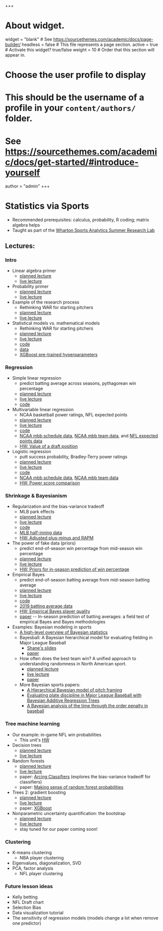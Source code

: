 +++
# About widget.
widget = "blank"  # See https://sourcethemes.com/academic/docs/page-builder/
headless = false  # This file represents a page section.
active = true  # Activate this widget? true/false
weight = 10  # Order that this section will appear in.

# Choose the user profile to display
# This should be the username of a profile in your `content/authors/` folder.
# See https://sourcethemes.com/academic/docs/get-started/#introduce-yourself
author = "admin"
+++

# Statistics via Sports

* Recommended prerequisites: calculus, probability, R coding; matrix algebra helps
* Taught as part of the [Wharton Sports Analytics Summer Research Lab](https://wsb.wharton.upenn.edu/sports-analytics-summer-research-lab/)

## Lectures:

### Intro
* Linear algebra primer
    * [planned lecture](/pdf/lab/planned_lectures_2023/linear_algebra_primer.pdf)
    * [live lecture](/pdf/lab/live_lectures_2023/linear_algebra_primer.pdf)
* Probability primer
    * [planned lecture](/pdf/lab/planned_lectures_2023/probability_primer.pdf)
    * [live lecture](/pdf/lab/live_lectures_2023/probability_primer.pdf)
* Example of the research process
    * Rethinking WAR for starting pitchers
    * [planned lecture](/pdf/lab/planned_lectures_2023/example_of_the_research_process.pdf)
    * [live lecture](/pdf/lab/live_lectures_2023/example_of_the_research_process.pdf)
* Statistical models vs. mathematical models
    * Rethinking WAR for starting pitchers
    * [planned lecture](/pdf/lab/planned_lectures_2023/mathematical_vs_statistical_models.pdf)
    * [live lecture](/pdf/lab/live_lectures_2023/mathematical_vs_statistical_models.pdf)
    * [code](/pdf/lab/code/fitting_f_grid.R)
    * [data](/pdf/lab/code/data/df_f_grid.csv)
    * [XGBoost pre-trained hyperparameters](/pdf/lab/code/data/xgb_f_grid_params.yaml)
    
### Regression
* Simple linear regression
    * predict batting average across seasons, pythagorean win percentage
    * [planned lecture](/pdf/lab/planned_lectures_2023/simple_linear_regression.pdf)
    * [live lecture](/pdf/lab/live_lectures_2023/simple_linear_regression.pdf)
    * [code](/pdf/lab/code/simple_linear_regression.R)
* Multivariable linear regression
    * NCAA basketball power ratings, NFL expected points 
    * [planned lecture](/pdf/lab/planned_lectures_2023/multivariable_linear_regression.pdf)
    * [live lecture](/pdf/lab/live_lectures_2023/multivariable_linear_regression.pdf)
    * [code](/pdf/lab/code/multivariable_linear_regression.R)
    * [NCAA mbb schedule data](/pdf/lab/code/data/MRegularSeasonCompactResults.csv), [NCAA mbb team data](/pdf/lab/code/data/MTeams.csv), and [NFL expected points data](/pdf/lab/code/data/data_ep_2015_2019.csv)
    * [HW: Value of a draft position](/pdf/lab/hws_2023/hw_draft_position.pdf)
* Logistic regression
    * putt success probability, Bradley-Terry power ratings
    * [planned lecture](/pdf/lab/planned_lectures_2023/logistic_regression.pdf)
    * [live lecture](/pdf/lab/live_lectures_2023/logistic_regression.pdf)
    * [code](/pdf/lab/code/logistic_regression.R)
    * [NCAA mbb schedule data](/pdf/lab/code/data/MRegularSeasonCompactResults.csv), [NCAA mbb team data](/pdf/lab/code/data/MTeams.csv)
    * [HW: Power score comparison](/pdf/lab/hws_2023/hw_power_scores.pdf)
    
### Shrinkage & Bayesianism
* Regularization and the bias-variance tradeoff
    * MLB park effects
    * [planned lecture](/pdf/lab/planned_lectures_2023/regularization_and_the_bias_variance_tradeoff.pdf)
    * [live lecture](/pdf/lab/live_lectures_2023/regularization_and_the_bias_variance_tradeoff.pdf)
    * [code](/pdf/lab/code/regularization_and_the_bias_variance_tradeoff.R)
    * [MLB half-inning data](/pdf/lab/code/data/park_df.csv)
    * [HW: Adjusted plus-minus and RAPM](/pdf/lab/hws_2023/hw_APM_RAPM.pdf)
* The power of fake data (priors)
    * predict end-of-season win percentage from mid-season win percentage
    * [planned lecture](/pdf/lab/planned_lectures_2023/the_power_of_fake_data.pdf)
    * [live lecture](/pdf/lab/live_lectures_2023/the_power_of_fake_data.pdf)
    * [HW: Priors for in-season prediction of win percentage](/pdf/lab/hws_2023/hw_prior_WP.pdf)
* Empirical Bayes
    * predict end-of-season batting average from mid-season batting average
    * [planned lecture](/pdf/lab/planned_lectures_2023/empirical_bayes.pdf)
    * [live lecture](/pdf/lab/live_lectures_2023/empirical_bayes.pdf)
    * [code](/pdf/lab/code/empirical_bayes.R)
    * [2019 batting average data](/pdf/lab/code/data/df_in_season_pred_BA_2019.csv)
    * [HW: Empirical Bayes player quality](/pdf/lab/hws_2023/hw_emp_bayes_player_quality.pdf)
    * [paper](/pdf/statistics_in_sports_papers/Brown2008.pdf) -- In-season prediction of batting averages: a field test of empirical Bayes and Bayes methodologies
* Examples: Bayesian modeling in sports
    * [A high-level overview of Bayesian statistics](/pdf/lab/planned_lectures_2023/bayesian_high_level_overview.pdf)
    * Bayesball: A Bayesian hierarchical model for evaluating fielding in Major League Baseball
        * [Shane's slides](/pdf/statistics_in_sports_papers/shane_lab_slides_2023.pdf)
        * [paper](/pdf/statistics_in_sports_papers/bayesball_hierarchical_fielding.pdf)
    * How often does the best team win? A unified approach to understanding randomness in North American sport.
        * [planned lecture](/pdf/lab/planned_lectures_2023/randomness_across_sports.pdf)
        * [live lecture]()
        * [paper](/pdf/statistics_in_sports_papers/lopez_2018.pdf)
    * More Bayesian sports papers:
        * [A Hierarchical Bayesian model of pitch framing](/pdf/statistics_in_sports_papers/bayesball_hierarchical_pitch_framing.pdf)
        * [Evaluating plate discipline in Major League Baseball with Bayesian Additive Regression Trees ](/pdf/statistics_in_sports_papers/bayesball_plate_discipline_bart.pdf)
        * [A Bayesian analysis of the time through the order penalty in baseball](https://arxiv.org/abs/2210.06724)      
        
### Tree machine learning
* Our example: in-game NFL win probabilities
    * This unit's [HW](/pdf/lab/hws_2023/)
* Decision trees
    * [planned lecture](/pdf/lab/planned_lectures_2023/decision_trees.pdf)
    * [live lecture](/pdf/lab/live_lectures_2023/)
* Random forests
    * [planned lecture](/pdf/lab/planned_lectures_2023/)
    * [live lecture](/pdf/lab/live_lectures_2023/)
    * paper: [Arcing Classifiers](/pdf/statistics_in_sports_papers/Breiman_arcing_classifiers.pdf) (explores the bias-variance tradeoff for classifiers)
    * paper: [Making sense of random forest probabilities](/pdf/statistics_in_sports_papers/making_sense_of_random_forest_probabilities.pdf)
* Trees 2: gradient boosting
    * [planned lecture](/pdf/lab/planned_lectures_2023/)
    * [live lecture](/pdf/lab/live_lectures_2023/)
    * paper: [XGBoost](/pdf/statistics_in_sports_papers/xgboost_chen_guestrin_2016.pdf)
* Nonparametric uncertainty quantification: the bootstrap
    * [planned lecture](/pdf/lab/planned_lectures_2023/)
    * [live lecture](/pdf/lab/live_lectures_2023/)
    * stay tuned for our paper coming soon!
    
### Clustering
* K-means clustering
    * NBA player clustering
* Eigenvalues, diagonalization, SVD
* PCA, factor analysis
    * NFL player clustering

### Future lesson ideas
* Kelly betting
* NFL Draft chart
* Selection Bias
* Data visualization tutorial
* The sensitivity of regression models (models change a lot when remove one predictor)








